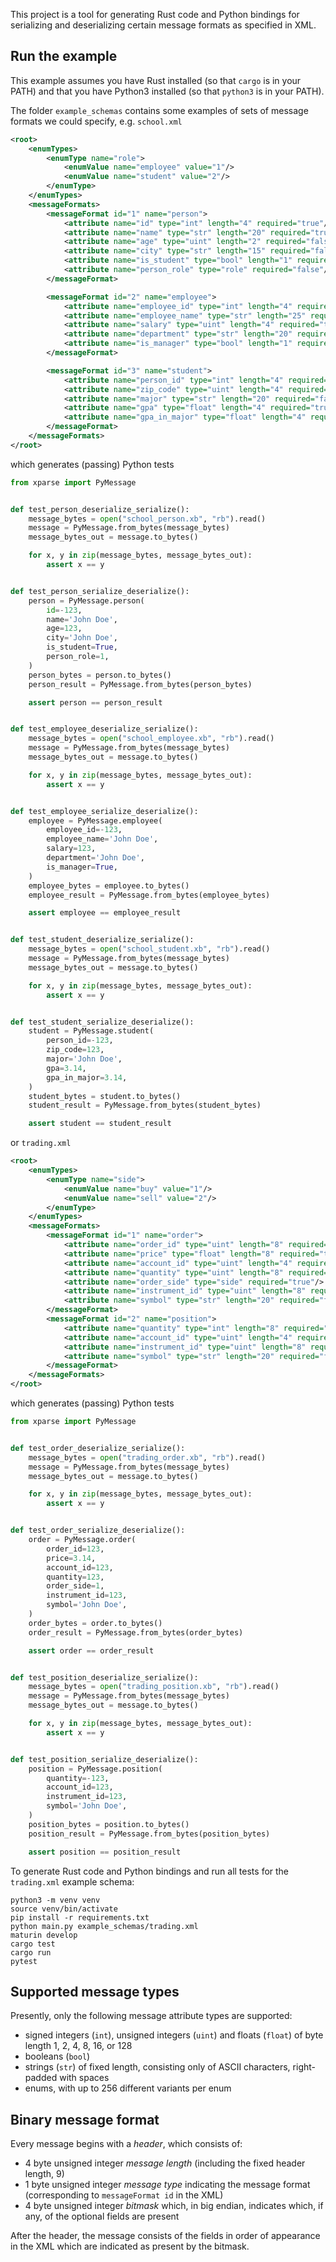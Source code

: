 This project is a tool for generating Rust code and Python bindings for serializing and deserializing certain message formats as specified in XML.

<h2> Run the example </h2>

This example assumes you have Rust installed (so that `cargo` is in your PATH) and that you have Python3 installed (so that `python3` is in your PATH).

The folder `example_schemas` contains some examples of sets of message formats we could specify, e.g. `school.xml`
```xml
<root>
    <enumTypes>
        <enumType name="role">
            <enumValue name="employee" value="1"/>
            <enumValue name="student" value="2"/>
        </enumType>
    </enumTypes>
    <messageFormats>
        <messageFormat id="1" name="person">
            <attribute name="id" type="int" length="4" required="true"/>
            <attribute name="name" type="str" length="20" required="true"/>
            <attribute name="age" type="uint" length="2" required="false"/>
            <attribute name="city" type="str" length="15" required="false"/>
            <attribute name="is_student" type="bool" length="1" required="true"/>
            <attribute name="person_role" type="role" required="false"/> 
        </messageFormat>

        <messageFormat id="2" name="employee">
            <attribute name="employee_id" type="int" length="4" required="true"/>
            <attribute name="employee_name" type="str" length="25" required="true"/>
            <attribute name="salary" type="uint" length="4" required="true"/>
            <attribute name="department" type="str" length="20" required="false"/>
            <attribute name="is_manager" type="bool" length="1" required="true"/>
        </messageFormat>

        <messageFormat id="3" name="student">
            <attribute name="person_id" type="int" length="4" required="true"/>
            <attribute name="zip_code" type="uint" length="4" required="true"/>
            <attribute name="major" type="str" length="20" required="false"/>
            <attribute name="gpa" type="float" length="4" required="true"/>
            <attribute name="gpa_in_major" type="float" length="4" required="false"/>
        </messageFormat>
    </messageFormats>
</root>
```
which generates (passing) Python tests
```python
from xparse import PyMessage


def test_person_deserialize_serialize():
	message_bytes = open("school_person.xb", "rb").read()
	message = PyMessage.from_bytes(message_bytes)
	message_bytes_out = message.to_bytes()

	for x, y in zip(message_bytes, message_bytes_out):
		assert x == y


def test_person_serialize_deserialize():
	person = PyMessage.person(
		id=-123,
		name='John Doe',
		age=123,
		city='John Doe',
		is_student=True,
		person_role=1,
	)
	person_bytes = person.to_bytes()
	person_result = PyMessage.from_bytes(person_bytes)

	assert person == person_result


def test_employee_deserialize_serialize():
	message_bytes = open("school_employee.xb", "rb").read()
	message = PyMessage.from_bytes(message_bytes)
	message_bytes_out = message.to_bytes()

	for x, y in zip(message_bytes, message_bytes_out):
		assert x == y


def test_employee_serialize_deserialize():
	employee = PyMessage.employee(
		employee_id=-123,
		employee_name='John Doe',
		salary=123,
		department='John Doe',
		is_manager=True,
	)
	employee_bytes = employee.to_bytes()
	employee_result = PyMessage.from_bytes(employee_bytes)

	assert employee == employee_result


def test_student_deserialize_serialize():
	message_bytes = open("school_student.xb", "rb").read()
	message = PyMessage.from_bytes(message_bytes)
	message_bytes_out = message.to_bytes()

	for x, y in zip(message_bytes, message_bytes_out):
		assert x == y


def test_student_serialize_deserialize():
	student = PyMessage.student(
		person_id=-123,
		zip_code=123,
		major='John Doe',
		gpa=3.14,
		gpa_in_major=3.14,
	)
	student_bytes = student.to_bytes()
	student_result = PyMessage.from_bytes(student_bytes)

	assert student == student_result
```

or `trading.xml`
```xml
<root>
    <enumTypes>
        <enumType name="side">
            <enumValue name="buy" value="1"/>
            <enumValue name="sell" value="2"/>
        </enumType>
    </enumTypes>
    <messageFormats>
        <messageFormat id="1" name="order">
            <attribute name="order_id" type="uint" length="8" required="true"/>
            <attribute name="price" type="float" length="8" required="true"/>
            <attribute name="account_id" type="uint" length="4" required="false"/>
            <attribute name="quantity" type="uint" length="8" required="true"/>
            <attribute name="order_side" type="side" required="true"/>
            <attribute name="instrument_id" type="uint" length="8" required="true"/>
            <attribute name="symbol" type="str" length="20" required="false"/>
        </messageFormat>
        <messageFormat id="2" name="position">
            <attribute name="quantity" type="int" length="8" required="true"/>
            <attribute name="account_id" type="uint" length="4" required="false"/>
            <attribute name="instrument_id" type="uint" length="8" required="true"/>
            <attribute name="symbol" type="str" length="20" required="false"/>
        </messageFormat>
    </messageFormats>
</root>
```

which generates (passing) Python tests
```python
from xparse import PyMessage


def test_order_deserialize_serialize():
	message_bytes = open("trading_order.xb", "rb").read()
	message = PyMessage.from_bytes(message_bytes)
	message_bytes_out = message.to_bytes()

	for x, y in zip(message_bytes, message_bytes_out):
		assert x == y


def test_order_serialize_deserialize():
	order = PyMessage.order(
		order_id=123,
		price=3.14,
		account_id=123,
		quantity=123,
		order_side=1,
		instrument_id=123,
		symbol='John Doe',
	)
	order_bytes = order.to_bytes()
	order_result = PyMessage.from_bytes(order_bytes)

	assert order == order_result


def test_position_deserialize_serialize():
	message_bytes = open("trading_position.xb", "rb").read()
	message = PyMessage.from_bytes(message_bytes)
	message_bytes_out = message.to_bytes()

	for x, y in zip(message_bytes, message_bytes_out):
		assert x == y


def test_position_serialize_deserialize():
	position = PyMessage.position(
		quantity=-123,
		account_id=123,
		instrument_id=123,
		symbol='John Doe',
	)
	position_bytes = position.to_bytes()
	position_result = PyMessage.from_bytes(position_bytes)

	assert position == position_result
```

To generate Rust code and Python bindings and run all tests for the `trading.xml` example schema:
```shell
python3 -m venv venv
source venv/bin/activate
pip install -r requirements.txt
python main.py example_schemas/trading.xml
maturin develop
cargo test
cargo run
pytest
``` 

<h2>Supported message types</h2>
Presently, only the following message attribute types are supported:

- signed integers (`int`), unsigned integers (`uint`) and floats (`float`) of byte length 1, 2, 4, 8, 16, or 128
- booleans (`bool`)
- strings (`str`) of fixed length, consisting only of ASCII characters, right-padded with spaces
- enums, with up to 256 different variants per enum

<h2>Binary message format</h2>
Every message begins with a <i>header</i>, which consists of:

- 4 byte unsigned integer <i>message length</i> (including the fixed header length, 9)
- 1 byte unsigned integer <i>message type</i> indicating the message format (corresponding to `messageFormat id` in the XML)
- 4 byte unsigned integer <i>bitmask</i> which, in big endian, indicates which, if any, of the optional fields are present

After the header, the message consists of the fields in order of appearance in the XML which are indicated as present by the bitmask.